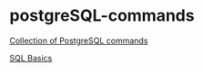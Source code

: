 # postgreSQL-commands

[Collection of PostgreSQL commands](psql-commands.MD)

[SQL Basics](sql-basics.MD)
